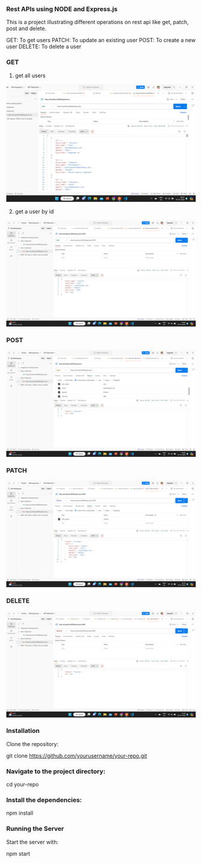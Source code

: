 ### Rest APIs using NODE and Express.js

This is a project illustrating different operations on rest api like get, patch, post and delete.

GET: To get users
PATCH: To update an existing user
POST: To create a new user
DELETE: To delete a user

### GET

1) get all users



![alt text](<Screenshot (112).png>)

2) get a user by id


![alt text](<Screenshot (113).png>)

### POST

![alt text](<Screenshot (114).png>)

### PATCH

![alt text](<Screenshot (115).png>)


### DELETE 

![alt text](<Screenshot (117).png>)


### Installation

Clone the repository:

git clone https://github.com/yourusername/your-repo.git


### Navigate to the project directory:

cd your-repo

### Install the dependencies:

npm install

### Running the Server

Start the server with:

npm start